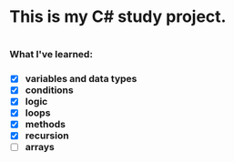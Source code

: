 <h1>This is my C# study project.<h1>

<h3>What I've learned:<h3>

- [x] variables and data types
- [x] conditions
- [x] logic
- [x] loops
- [x] methods
- [x] recursion
- [ ] arrays
